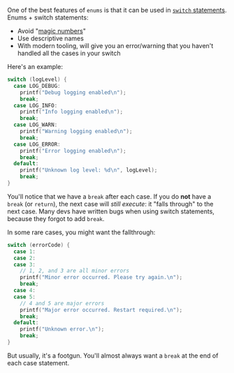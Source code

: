 One of the best features of `enums` is that it can be used in [`switch` statements](https://en.cppreference.com/w/c/language/switch). Enums + switch statements:

- Avoid "[magic numbers](https://en.wikipedia.org/wiki/Magic_number_\(programming\))"
- Use descriptive names
- With modern tooling, will give you an error/warning that you haven't handled all the cases in your switch

Here's an example:

```c
switch (logLevel) {
  case LOG_DEBUG:
    printf("Debug logging enabled\n");
    break;
  case LOG_INFO:
    printf("Info logging enabled\n");
    break;
  case LOG_WARN:
    printf("Warning logging enabled\n");
    break;
  case LOG_ERROR:
    printf("Error logging enabled\n");
    break;
  default:
    printf("Unknown log level: %d\n", logLevel);
    break;
}
```

You'll notice that we have a `break` after each case. If you do **not** have a `break` (or `return`), the next case will _still execute_: it "falls through" to the next case. Many devs have written bugs when using switch statements, because they forgot to add `break`.

In some rare cases, you might want the fallthrough:

```c
switch (errorCode) {
  case 1:
  case 2:
  case 3:
    // 1, 2, and 3 are all minor errors
    printf("Minor error occurred. Please try again.\n");
    break;
  case 4:
  case 5:
    // 4 and 5 are major errors
    printf("Major error occurred. Restart required.\n");
    break;
  default:
    printf("Unknown error.\n");
    break;
}
```

But usually, it's a footgun. You'll almost always want a `break` at the end of each case statement.